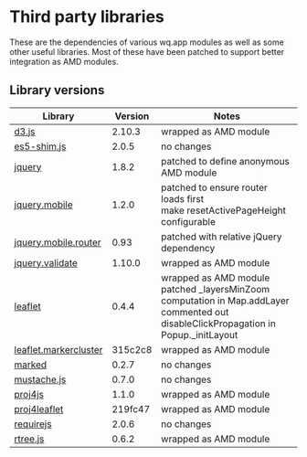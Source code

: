 # Third party libraries

These are the dependencies of various wq.app modules as well as some other useful libraries.  Most of these have been patched to support better integration as AMD modules.

## Library versions

Library                                                  |  Version  |  Notes
-------------------------------------------------------- | --------- | -------------------------------------------
[d3.js](/mbostock/d3)                                    |   2.10.3  |  wrapped as AMD module
[es5-shim.js](/kriskowal/es5-shim)                       |    2.0.5  |  no changes
[jquery](/jquery/jquery)                                 |    1.8.2  |  patched to define anonymous AMD module
[jquery.mobile](/jquery/jquery-mobile)                   |    1.2.0  |  patched to ensure router loads first<br>make resetActivePageHeight configurable
[jquery.mobile.router](/azicchetti/jquerymobile-router)  |     0.93  |  patched with relative jQuery dependency
[jquery.validate](/jzaefferer/jquery-validation)         |   1.10.0  |  wrapped as AMD module
[leaflet](/CloudMade/Leaflet)                            |    0.4.4  |  wrapped as AMD module<br>patched _layersMinZoom computation in Map.addLayer<br>commented out disableClickPropagation in Popup._initLayout
[leaflet.markercluster](/danzel/Leaflet.markercluster)   |  315c2c8  |  wrapped as AMD module
[marked](/chjj/marked)                                   |    0.2.7  |  no changes
[mustache.js](/janl/mustache.js)                         |    0.7.0  |  no changes
[proj4js](http://trac.osgeo.org/proj4js/)                |    1.1.0  |  wrapped as AMD module
[proj4leaflet](/kartena/Proj4Leaflet)                    |  219fc47  |  wrapped as AMD module
[requirejs](/jrburke/requirejs)                          |    2.0.6  |  no changes
[rtree.js](/imbcmdth/RTree)                              |    0.6.2  |  wrapped as AMD module 
